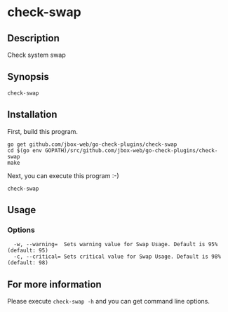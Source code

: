 # check-swap

## Description
Check system swap


## Synopsis
```
check-swap
```

## Installation

First, build this program.

```
go get github.com/jbox-web/go-check-plugins/check-swap
cd $(go env GOPATH)/src/github.com/jbox-web/go-check-plugins/check-swap
make
```

Next, you can execute this program :-)

```
check-swap
```

## Usage

### Options

```
  -w, --warning=  Sets warning value for Swap Usage. Default is 95% (default: 95)
  -c, --critical= Sets critical value for Swap Usage. Default is 98% (default: 98)
```


## For more information

Please execute `check-swap -h` and you can get command line options.
